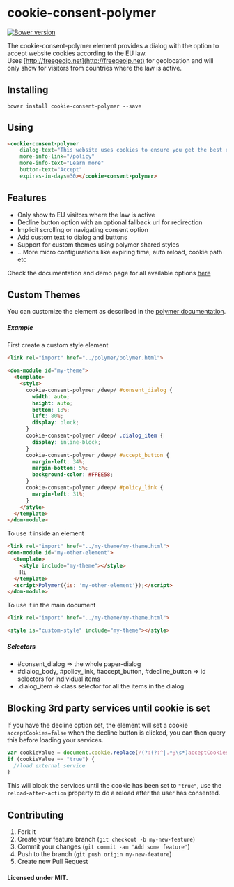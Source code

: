 # cookie-consent-polymer
[![Bower version](https://badge.fury.io/bo/cookie-consent-polymer.svg)](http://badge.fury.io/bo/cookie-consent-polymer)  

The cookie-consent-polymer element provides a dialog with the option to accept website cookies according
to the EU law.  
Uses [http://freegeoip.net](http://freegeoip.net) for geolocation and will only show for visitors from countries
where the law is active.


## Installing
```
bower install cookie-consent-polymer --save
```

## Using

```html
<cookie-consent-polymer
    dialog-text="This website uses cookies to ensure you get the best experience on our website."
    more-info-link="/policy"
    more-info-text="Learn more"
    button-text="Accept"
    expires-in-days=30></cookie-consent-polymer>
```

## Features

* Only show to EU visitors where the law is active
* Decline button option with an optional fallback url for redirection
* Implicit scrolling or navigating consent option
* Add custom text to dialog and buttons
* Support for custom themes using polymer shared styles
* ...More micro configurations like expiring time, auto reload, cookie path etc

Check the documentation and demo page for all available options [here](http://zisismaras.me/cookie-consent-polymer/components/cookie-consent-polymer/)

## Custom Themes

You can customize the element as described in the [polymer documentation](https://www.polymer-project.org/1.0/docs/devguide/styling.html#style-modules).  
##### Example
First create a custom style element
```html
<link rel="import" href="../polymer/polymer.html">

<dom-module id="my-theme">
  <template>
    <style>
      cookie-consent-polymer /deep/ #consent_dialog {
        width: auto;
        height: auto;
        bottom: 18%;
        left: 80%;
        display: block;
      }
      cookie-consent-polymer /deep/ .dialog_item {
        display: inline-block;
      }
      cookie-consent-polymer /deep/ #accept_button {
        margin-left: 34%;
        margin-bottom: 5%;
        background-color: #FFEE58;
      }
      cookie-consent-polymer /deep/ #policy_link {
        margin-left: 31%;
      }
    </style>
  </template>
</dom-module>
```
To use it inside an element
```html
<link rel="import" href="../my-theme/my-theme.html">
<dom-module id="my-other-element">
  <template>
    <style include="my-theme"></style>
    Hi
  </template>
  <script>Polymer({is: 'my-other-element'});</script>
</dom-module>
```
To use it in the main document
```html
<link rel="import" href="../my-theme/my-theme.html">

<style is="custom-style" include="my-theme"></style>
```
##### Selectors
* #consent_dialog => the whole paper-dialog
* #dialog_body, #policy_link, #accept_button, #decline_button => id selectors for individual items
* .dialog_item => class selector for all the items in the dialog


## Blocking 3rd party services until cookie is set
If you have the decline option set, the element will set a cookie `acceptCookies=false` when the decline button is clicked, you can then query this before loading your services.
```javascript
var cookieValue = document.cookie.replace(/(?:(?:^|.*;\s*)acceptCookies\s*\=\s*([^;]*).*$)|^.*$/, "$1");
if (cookieValue == "true") {
  //load external service
}
```
This will block the services until the cookie has been set to `"true"`, use the `reload-after-action` property to do a reload after the user has consented.


## Contributing
1. Fork it
2. Create your feature branch (`git checkout -b my-new-feature`)
3. Commit your changes (`git commit -am 'Add some feature'`)
4. Push to the branch (`git push origin my-new-feature`)
5. Create new Pull Request

#### Licensed under MIT.
